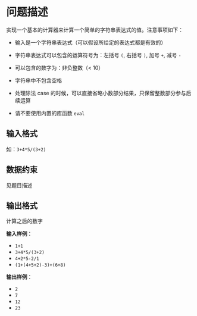 # 问题描述

实现一个基本的计算器来计算一个简单的字符串表达式的值。注意事项如下：

- 输入是一个字符串表达式（可以假设所给定的表达式都是有效的）

- 字符串表达式可以包含的运算符号为：左括号 `(`, 右括号 `)`, 加号 `+`, 减号 `-`

- 可以包含的数字为：非负整数（< 10）

- 字符串中不包含空格

- 处理除法 case 的时候，可以直接省略小数部分结果，只保留整数部分参与后续运算

- 请不要使用内置的库函数 `eval`

## 输入格式

如：`3+4*5/(3+2)`

## 数据约束

见题目描述

## 输出格式

计算之后的数字

**输入样例**：
- `1+1`
- `3+4*5/(3+2)`
- `4+2*5-2/1`
- `(1+(4+5+2)-3)+(6+8)`

**输出样例**：
- `2`
- `7`
- `12`
- `23`